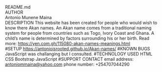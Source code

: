 README.md<br>
AUTHOR<br>
Antonio Munene Maina<br>
DESCRIPTION
This website has been created for people who would wish to know there Akan names. An Akan name comes from a traditional naming system for people from countries such as Togo, Ivory Coast and Ghana. A child’s name is determined by factors surrounding his or her birth. Read more: https://yen.com.gh/115080-akan-names-meanings.html<br>
#SETUP
 https://antonioisrooted.github.io/Akan-names/
#KNOWN BUGS
 JavaScript was challanging but I consulted.
#TECHNOLOGY USED
HTML
CSS
Bootstrap
JavaScript
#SUPPORT CONTACT
email address: antoniommaina@yahoo.com
phone number: +254707044290